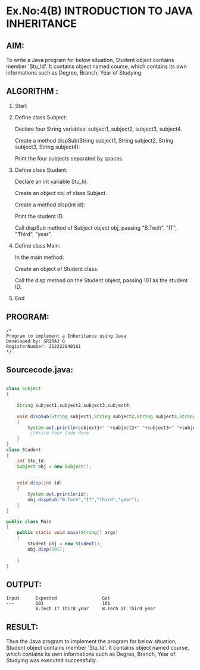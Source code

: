 # Ex.No:4(B) INTRODUCTION TO JAVA INHERITANCE

## AIM:
To write a Java program for below situation, Student object contains member 'Stu_Id'. It contains object named course, which contains its own informations such as Degree, Branch, Year of Studying.

## ALGORITHM :

1. Start

2. Define class Subject:

   Declare four String variables: subject1, subject2, subject3, subject4.

   Create a method dispSub(String subject1, String subject2, String subject3, String subject4):

   Print the four subjects separated by spaces.

3. Define class Student:

   Declare an int variable Stu_Id.

   Create an object obj of class Subject.

   Create a method disp(int id):

   Print the student ID.

   Call dispSub method of Subject object obj, passing "B.Tech", "IT", "Third", "year".

4. Define class Main:

   In the main method:

   Create an object of Student class.

   Call the disp method on the Student object, passing 101 as the student ID.

5. End

## PROGRAM:
 ```
/*
Program to implement a Inheritance using Java
Developed by: SRIRAJ G
RegisterNumber: 212222040161
*/
```

## Sourcecode.java:
```java

class Subject
{
    
    String subject1,subject2,subject3,subject4;
      
    void dispSub(String subject1,String subject2,String subject3,String subject4)
    {
        System.out.println(subject1+" "+subject2+" "+subject3+" "+subject4);
         //Write Your Code Here
    }
}
class Student
{
    int Stu_Id;
    Subject obj = new Subject();
    
    
    void disp(int id)
    {
        System.out.println(id);
        obj.dispSub("B.Tech","IT","Third","year");
    }
}

public class Main
{
    public static void main(String[] args)
    {
        Student obj = new Student();
        obj.disp(101);
        
    }
}
```


## OUTPUT:
```
Input      Expected                 Got
---        101                      101
           B.Tech IT Third year     B.Tech IT Third year
```
## RESULT:
Thus the Java program to implement the program for below situation, Student object contains member 'Stu_Id'. It contains object named course, which contains its own informations such as Degree, Branch, Year of Studying was  executed successfully.
